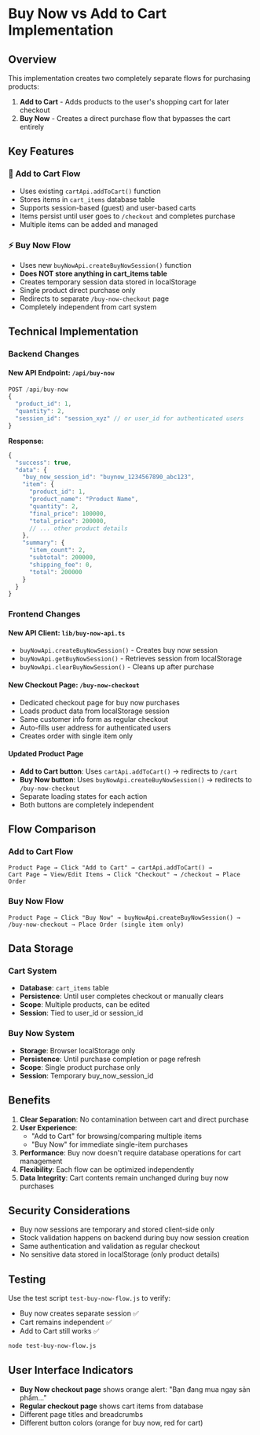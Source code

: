 # Buy Now vs Add to Cart Implementation

## Overview

This implementation creates two completely separate flows for purchasing products:

1. **Add to Cart** - Adds products to the user's shopping cart for later checkout
2. **Buy Now** - Creates a direct purchase flow that bypasses the cart entirely

## Key Features

### 🛒 Add to Cart Flow

- Uses existing `cartApi.addToCart()` function
- Stores items in `cart_items` database table
- Supports session-based (guest) and user-based carts
- Items persist until user goes to `/checkout` and completes purchase
- Multiple items can be added and managed

### ⚡ Buy Now Flow

- Uses new `buyNowApi.createBuyNowSession()` function
- **Does NOT store anything in cart_items table**
- Creates temporary session data stored in localStorage
- Single product direct purchase only
- Redirects to separate `/buy-now-checkout` page
- Completely independent from cart system

## Technical Implementation

### Backend Changes

#### New API Endpoint: `/api/buy-now`

```javascript
POST /api/buy-now
{
  "product_id": 1,
  "quantity": 2,
  "session_id": "session_xyz" // or user_id for authenticated users
}
```

**Response:**

```javascript
{
  "success": true,
  "data": {
    "buy_now_session_id": "buynow_1234567890_abc123",
    "item": {
      "product_id": 1,
      "product_name": "Product Name",
      "quantity": 2,
      "final_price": 100000,
      "total_price": 200000,
      // ... other product details
    },
    "summary": {
      "item_count": 2,
      "subtotal": 200000,
      "shipping_fee": 0,
      "total": 200000
    }
  }
}
```

### Frontend Changes

#### New API Client: `lib/buy-now-api.ts`

- `buyNowApi.createBuyNowSession()` - Creates buy now session
- `buyNowApi.getBuyNowSession()` - Retrieves session from localStorage
- `buyNowApi.clearBuyNowSession()` - Cleans up after purchase

#### New Checkout Page: `/buy-now-checkout`

- Dedicated checkout page for buy now purchases
- Loads product data from localStorage session
- Same customer info form as regular checkout
- Auto-fills user address for authenticated users
- Creates order with single item only

#### Updated Product Page

- **Add to Cart button**: Uses `cartApi.addToCart()` → redirects to `/cart`
- **Buy Now button**: Uses `buyNowApi.createBuyNowSession()` → redirects to `/buy-now-checkout`
- Separate loading states for each action
- Both buttons are completely independent

## Flow Comparison

### Add to Cart Flow

```
Product Page → Click "Add to Cart" → cartApi.addToCart() →
Cart Page → View/Edit Items → Click "Checkout" → /checkout → Place Order
```

### Buy Now Flow

```
Product Page → Click "Buy Now" → buyNowApi.createBuyNowSession() →
/buy-now-checkout → Place Order (single item only)
```

## Data Storage

### Cart System

- **Database**: `cart_items` table
- **Persistence**: Until user completes checkout or manually clears
- **Scope**: Multiple products, can be edited
- **Session**: Tied to user_id or session_id

### Buy Now System

- **Storage**: Browser localStorage only
- **Persistence**: Until purchase completion or page refresh
- **Scope**: Single product purchase only
- **Session**: Temporary buy_now_session_id

## Benefits

1. **Clear Separation**: No contamination between cart and direct purchase
2. **User Experience**:
   - "Add to Cart" for browsing/comparing multiple items
   - "Buy Now" for immediate single-item purchases
3. **Performance**: Buy now doesn't require database operations for cart management
4. **Flexibility**: Each flow can be optimized independently
5. **Data Integrity**: Cart contents remain unchanged during buy now purchases

## Security Considerations

- Buy now sessions are temporary and stored client-side only
- Stock validation happens on backend during buy now session creation
- Same authentication and validation as regular checkout
- No sensitive data stored in localStorage (only product details)

## Testing

Use the test script `test-buy-now-flow.js` to verify:

- Buy now creates separate session ✅
- Cart remains independent ✅
- Add to Cart still works ✅

```bash
node test-buy-now-flow.js
```

## User Interface Indicators

- **Buy Now checkout page** shows orange alert: "Bạn đang mua ngay sản phẩm..."
- **Regular checkout page** shows cart items from database
- Different page titles and breadcrumbs
- Different button colors (orange for buy now, red for cart)
